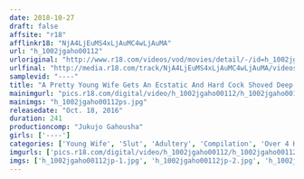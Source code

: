 ```yaml
---
date: 2018-10-27
draft: false
affsite: "r18"
afflinkr18: "NjA4LjEuMS4xLjAuMC4wLjAuMA"
url: "h_1002jgaho00112"
urloriginal: "http://www.r18.com/videos/vod/movies/detail/-/id=h_1002jgaho00112"
urlfinal: "http://media.r18.com/track/NjA4LjEuMS4xLjAuMC4wLjAuMA/videos/vod/movies/detail/-/id=h_1002jgaho00112"
samplevid: "----"
title: "A Pretty Young Wife Gets An Ecstatic And Hard Cock Shoved Deep Into Her Pussy"
mainimgurl: "pics.r18.com/digital/video/h_1002jgaho00112/h_1002jgaho00112ps.jpg"
mainimgs: "h_1002jgaho00112ps.jpg"
releasedate: "Oct. 18, 2016"
duration: 241
productioncomp: "Jukujo Gahousha"
girls: ['----']
categories: ['Young Wife', 'Slut', 'Adultery', 'Compilation', 'Over 4 Hours']
imgurls: ['pics.r18.com/digital/video/h_1002jgaho00112/h_1002jgaho00112jp-1.jpg', 'pics.r18.com/digital/video/h_1002jgaho00112/h_1002jgaho00112jp-2.jpg', 'pics.r18.com/digital/video/h_1002jgaho00112/h_1002jgaho00112jp-3.jpg', 'pics.r18.com/digital/video/h_1002jgaho00112/h_1002jgaho00112jp-4.jpg', 'pics.r18.com/digital/video/h_1002jgaho00112/h_1002jgaho00112jp-5.jpg', 'pics.r18.com/digital/video/h_1002jgaho00112/h_1002jgaho00112jp-6.jpg', 'pics.r18.com/digital/video/h_1002jgaho00112/h_1002jgaho00112jp-7.jpg', 'pics.r18.com/digital/video/h_1002jgaho00112/h_1002jgaho00112jp-8.jpg', 'pics.r18.com/digital/video/h_1002jgaho00112/h_1002jgaho00112jp-9.jpg', 'pics.r18.com/digital/video/h_1002jgaho00112/h_1002jgaho00112jp-10.jpg', 'pics.r18.com/digital/video/h_1002jgaho00112/h_1002jgaho00112jp-11.jpg', 'pics.r18.com/digital/video/h_1002jgaho00112/h_1002jgaho00112jp-12.jpg', 'pics.r18.com/digital/video/h_1002jgaho00112/h_1002jgaho00112jp-13.jpg', 'pics.r18.com/digital/video/h_1002jgaho00112/h_1002jgaho00112jp-14.jpg', 'pics.r18.com/digital/video/h_1002jgaho00112/h_1002jgaho00112jp-15.jpg', 'pics.r18.com/digital/video/h_1002jgaho00112/h_1002jgaho00112jp-16.jpg', 'pics.r18.com/digital/video/h_1002jgaho00112/h_1002jgaho00112jp-17.jpg', 'pics.r18.com/digital/video/h_1002jgaho00112/h_1002jgaho00112jp-18.jpg', 'pics.r18.com/digital/video/h_1002jgaho00112/h_1002jgaho00112jp-19.jpg', 'pics.r18.com/digital/video/h_1002jgaho00112/h_1002jgaho00112jp-20.jpg']
imgs: ['h_1002jgaho00112jp-1.jpg', 'h_1002jgaho00112jp-2.jpg', 'h_1002jgaho00112jp-3.jpg', 'h_1002jgaho00112jp-4.jpg', 'h_1002jgaho00112jp-5.jpg', 'h_1002jgaho00112jp-6.jpg', 'h_1002jgaho00112jp-7.jpg', 'h_1002jgaho00112jp-8.jpg', 'h_1002jgaho00112jp-9.jpg', 'h_1002jgaho00112jp-10.jpg', 'h_1002jgaho00112jp-11.jpg', 'h_1002jgaho00112jp-12.jpg', 'h_1002jgaho00112jp-13.jpg', 'h_1002jgaho00112jp-14.jpg', 'h_1002jgaho00112jp-15.jpg', 'h_1002jgaho00112jp-16.jpg', 'h_1002jgaho00112jp-17.jpg', 'h_1002jgaho00112jp-18.jpg', 'h_1002jgaho00112jp-19.jpg', 'h_1002jgaho00112jp-20.jpg']
---
```

